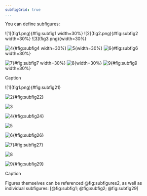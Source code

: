 ```yaml
---
subfigGrid: true
...
```


You can define subfigures:

<div id="fig:subfigures">
  ![1](fig1.png){#fig:subfig1 width=30%}
  ![2](fig2.png){#fig:subfig2 width=30%}
  ![3](fig3.png){width=30%}

  ![4](fig4.png){#fig:subfig4 width=30%}
  ![5](fig5.png){width=30%}
  ![6](fig6.png){#fig:subfig6 width=30%}

  ![7](fig7.png){#fig:subfig7 width=30%}
  ![8](fig8.png){width=30%}
  ![9](fig9.png){#fig:subfig9 width=30%}

  Caption
</div>

<div id="fig:subfigures2">
  ![1](fig1.png){#fig:subfig21}

  ![2](fig2.png){#fig:subfig22}

  ![3](fig3.png)

  ![4](fig4.png){#fig:subfig24}

  ![5](fig5.png)

  ![6](fig6.png){#fig:subfig26}

  ![7](fig7.png){#fig:subfig27}

  ![8](fig8.png)

  ![9](fig9.png){#fig:subfig29}

  Caption
</div>

Figures themselves can be referenced @fig:subfigures2, as well as individual subfigures: [@fig:subfig1; @fig:subfig2; @fig:subfig29]
